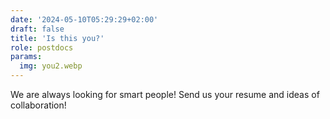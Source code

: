 ```yaml
---
date: '2024-05-10T05:29:29+02:00'
draft: false
title: 'Is this you?'
role: postdocs
params:
  img: you2.webp
---
```


We are always looking for smart people! Send us your resume and ideas of collaboration!
